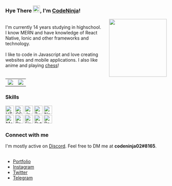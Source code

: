 <h3>Hye There <img src="https://raw.githubusercontent.com/MartinHeinz/MartinHeinz/master/wave.gif" width="22px">, I'm <a href="https://codeninja02.netlify.app/" target="_blank">CodeNinja</a>!</h2>
<img height="180px" src="https://media.discordapp.net/attachments/361066413923893249/821663792772939806/a.gif" align="right"/>
<br>
I'm currently 14 years studying in highschool.<br>
I know MERN and have knowledge of React Native, Ionic and other frameworks and technology.
<br><br>
I like to code in Javascript and love creating websites and mobile applications. I also like anime and playing <a href="https://lichess.org/@/codeninja02" target="_blank">chess</a>!
<br><br>
<table>
  <tr>
    <td align="center" style="padding=0;width=50%;">
      <img align="center" style="padding=0;" src="https://github-readme-stats.vercel.app/api/?username=codeninja02&show_icons=true&title_color=24A7FF&text_color=cccccc&bg_color=00000000&hide_border=true&icon_color=4F8CC9&hide_title=true&count_private=true" />
    </td>
    <td align="center" style="padding=0;width=50%;">
      <img align="center" style="padding=0" src="https://github-readme-stats.vercel.app/api/top-langs/?username=codeninja02&layout=compact&show_icons=true&title_color=24A7FF&text_color=cccccc&bg_color=00000000&hide_border=true&icon_color=00000000&count_private=true" />
    </td>
  </tr>
</table>
<h3>Skills</h3>
<div align="left">
<img alt="HTML5" height="26px" src="https://res.cloudinary.com/dpj9ddsjf/image/upload/v1616182312/html_efgqed.png"/>
<img alt="CSS3" height="26px" src="https://res.cloudinary.com/dpj9ddsjf/image/upload/v1616182312/css_d93u5n.png"/>
<img alt="JavaScript" height="26px" src="https://res.cloudinary.com/dpj9ddsjf/image/upload/v1616182312/js_awnn7t.png"/>
<img alt="TypeScript" height="26px" src="https://res.cloudinary.com/dpj9ddsjf/image/upload/v1616182312/ts_yhaiz8.png"/>
<img alt="NodeJS" height="26px" src="https://res.cloudinary.com/dpj9ddsjf/image/upload/v1616182312/nodejs_h2bg7b.png"/>
</div>
<div align="left">
<img alt="MongoDB" height="26px" src="https://res.cloudinary.com/dpj9ddsjf/image/upload/v1616184229/mongodb_g4djwt.png"/>
<img alt="React" height="26px" src="https://res.cloudinary.com/dpj9ddsjf/image/upload/v1616184229/react_garf13.png"/>
<img alt="Firebase" height="26px" src="https://res.cloudinary.com/dpj9ddsjf/image/upload/v1616184228/firebase_lgf8jv.png"/>
<img alt="Python" height="26px" src="https://res.cloudinary.com/dpj9ddsjf/image/upload/v1616184484/python_1_ubo69s.png"/>
<img alt="React Native" height="26px" src="https://res.cloudinary.com/dpj9ddsjf/image/upload/v1616184229/reactnative_tvadr2.png"/>
</div>
<h3>Connect with me</h3>
<span align="left">I'm mostly active on <a href="https://discord.com/users/767639388829515826/">Discord</a>. Feel free to DM me at <b>codeninja02#8165</b>.</span><br><br>

<ul>
  <li><a href="https://codeninja02.netlify.app/">Portfolio</a>
  <li><a href="https://www.instagram.com/codeninja02">Instagram</a>
  <li><a href="https://twitter.com/codeninja02">Twitter</a>
  <li><a href="https://twitter.com/codeninja02">Telegram</a>
</ul>

